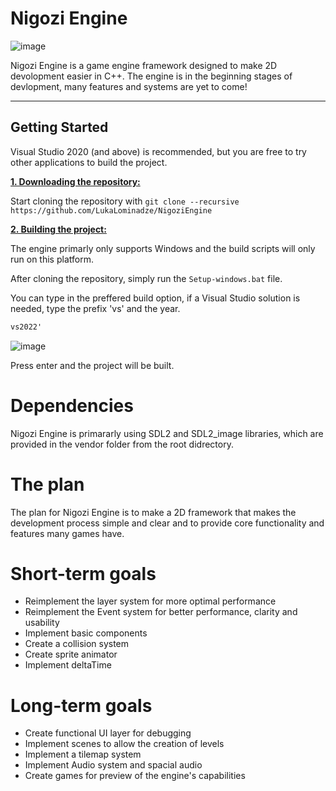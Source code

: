 # Nigozi Engine
![image](https://github.com/LukaLominadze/NigoziEngine/assets/142942110/a63aec34-2335-42a5-90e3-f77dd0552cff)

Nigozi Engine is a game engine framework designed to make 2D devolopment easier in C++. The engine is in the beginning stages of devlopment, many features and systems are yet to come!

***

## Getting Started
Visual Studio 2020 (and above) is recommended, but you are free to try other applications to build the project.

<ins>**1. Downloading the repository:**</ins>

Start cloning the repository with ```git clone --recursive https://github.com/LukaLominadze/NigoziEngine```

<ins>**2. Building the project:**</ins>

The engine primarly only supports Windows and the build scripts will only run on this platform.

After cloning the repository, simply run the ```Setup-windows.bat``` file.

You can type in the preffered build option, if a Visual Studio solution is needed, type the prefix 'vs' and the year.
```cmd
vs2022'
```
![image](https://github.com/LukaLominadze/PongSDL/assets/142942110/5c6a2334-fbde-451f-bcfa-c0c9bfac9eb8)

Press enter and the project will be built.

# Dependencies
Nigozi Engine is primararly using SDL2 and SDL2_image libraries, which are provided in the vendor folder from the root didrectory.

# The plan
The plan for Nigozi Engine is to make a 2D framework that makes the development process simple and clear and to provide core functionality and features many games have.

# Short-term goals
- Reimplement the layer system for more optimal performance
- Reimplement the Event system for better performance, clarity and usability
- Implement basic components
- Create a collision system
- Create sprite animator
- Implement deltaTime

# Long-term goals
- Create functional UI layer for debugging
- Implement scenes to allow the creation of levels
- Implement a tilemap system
- Implement Audio system and spacial audio
- Create games for preview of the engine's capabilities
